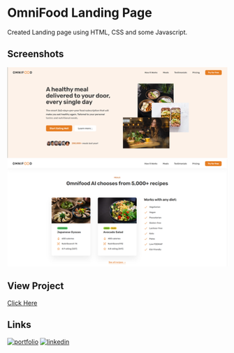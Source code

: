 # OmniFood Landing Page

Created Landing page using HTML, CSS and some Javascript.

## Screenshots
<img src="img/Capture 2.PNG" alt="Screenshot of webpage" title="Site Screenshot">
<img src="img/Capture.PNG" alt="Screenshot of webpage" title="Site Screenshot">

## View Project
[Click Here](https://omnifood-frass.netlify.app/)

## Links
[![portfolio](https://img.shields.io/badge/my_portfolio-000?style=for-the-badge&logo=ko-fi&logoColor=white)](https://shawwnscott.github.io/ShawnScott.github.io/)
[![linkedin](https://img.shields.io/badge/linkedin-0A66C2?style=for-the-badge&logo=linkedin&logoColor=white)](https://www.linkedin.com/in/ashanni-scott-919a44156/)
